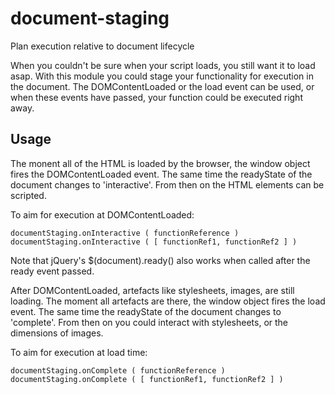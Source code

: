 
# document-staging
Plan execution relative to document lifecycle

When you couldn't be sure when your script loads, you still want it to load asap.
With this module you could stage your functionality for execution in the document. 
The DOMContentLoaded or the load event can be used, 
or when these events have passed, your function could be executed right away. 

## Usage

The monent all of the HTML is loaded by the browser, the window object fires the DOMContentLoaded event.
The same time the readyState of the document changes to 'interactive'. 
From then on the HTML elements can be scripted.

To aim for execution at DOMContentLoaded:

	documentStaging.onInteractive ( functionReference )
	documentStaging.onInteractive ( [ functionRef1, functionRef2 ] )

Note that jQuery's $(document).ready() also works when called after the ready event passed.

After DOMContentLoaded, artefacts like stylesheets, images, are still loading. 
The moment all artefacts are there, the window object fires the load event.
The same time the readyState of the document changes to 'complete'. 
From then on you could interact with stylesheets, or the dimensions of images.

To aim for execution at load time:

	documentStaging.onComplete ( functionReference )
	documentStaging.onComplete ( [ functionRef1, functionRef2 ] )

